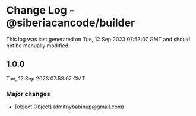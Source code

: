 # Change Log - @siberiacancode/builder

This log was last generated on Tue, 12 Sep 2023 07:53:07 GMT and should not be manually modified.

<!-- Start content -->

## 1.0.0

Tue, 12 Sep 2023 07:53:07 GMT

### Major changes

- [object Object] (dmitriybabinup@gmail.com)

